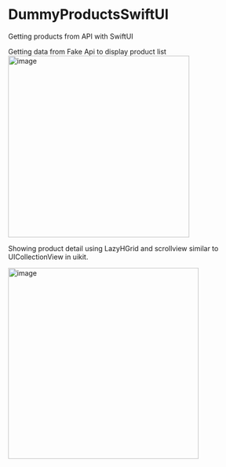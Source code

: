 # DummyProductsSwiftUI
Getting products from API with SwiftUI

Getting data from Fake Api to display product list 
<img width="369" alt="image" src="https://github.com/marcoalonso/DummyProductsSwiftUI/assets/49013250/22729d30-b197-4375-896c-3f5ff696ba51">

Showing product detail using LazyHGrid and scrollview similar to UICollectionView in uikit.

<img width="388" alt="image" src="https://github.com/marcoalonso/DummyProductsSwiftUI/assets/49013250/097d4a80-3eee-4396-bb77-4359192b09e7">



